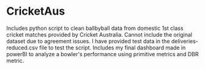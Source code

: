 # CricketAus
Includes python script to clean ballbyball data from domestic 1st class cricket matches provided by Cricket Australia. Cannot include the original dataset due to agreement issues. I have provided test data in the deliveries-reduced.csv file to test the script.
Includes my final dashboard made in powerBI to analyze a bowler's performance using primitive metrics and DBR metric.
